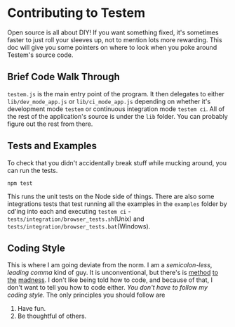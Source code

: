 Contributing to Testem
======================

Open source is all about DIY! If you want something fixed, it's sometimes faster to just roll your sleeves up, not to mention lots more rewarding. This doc will give you some pointers on where to look when you poke around Testem's source code.

Brief Code Walk Through
-----------------------

`testem.js` is the main entry point of the program. It then delegates to either `lib/dev_mode_app.js` or `lib/ci_mode_app.js` depending on whether it's development mode `testem` or continuous integration mode `testem ci`. All of the rest of the application's source is under the `lib` folder. You can probably figure out the rest from there.

Tests and Examples
------------------

To check that you didn't accidentally break stuff while mucking around, you can run the tests. 

	npm test

This runs the unit tests on the Node side of things. There are also some integrations tests that test running all the examples in the `examples` folder by cd'ing into each and executing `testem ci` - `tests/integration/browser_tests.sh`(Unix) and `tests/integration/browser_tests.bat`(Windows).

Coding Style
------------

This is where I am going deviate from the norm. I am a *semicolon-less*, *leading comma* kind of guy. It is unconventional, but there's is [method](http://npmjs.org/doc/coding-style.html) [to](https://gist.github.com/2037204) [the](http://mir.aculo.us/2012/04/16/writing-semicolon-less-javascript-the-for-people-who-want-to-get-stuff-done-edition/) [madness](http://inimino.org/~inimino/blog/javascript_semicolons). I don't like being told how to code, and because of that, I don't want to tell you how to code either. *You don't have to follow my coding style.* The only principles you should follow are

1. Have fun.
2. Be thoughtful of others.